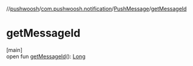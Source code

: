 //[pushwoosh](../../../index.md)/[com.pushwoosh.notification](../index.md)/[PushMessage](index.md)/[getMessageId](get-message-id.md)

# getMessageId

[main]\
open fun [getMessageId](get-message-id.md)(): [Long](https://kotlinlang.org/api/latest/jvm/stdlib/kotlin-stdlib/kotlin/-long/index.html)
